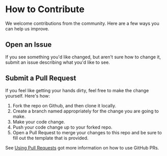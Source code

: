 # How to Contribute

We welcome contributions from the community. Here are a few ways you can help us improve.

## Open an Issue

If you see something you'd like changed, but aren't sure how to change it, submit an issue describing what you'd like to see.

## Submit a Pull Request

If you feel like getting your hands dirty, feel free to make the change yourself. Here's how:

1. Fork the repo on Github, and then clone it locally.
2. Create a branch named appropriately for the change you are going to make.
3. Make your code change.
4. Push your code change up to your forked repo.
5. Open a Pull Request to merge your changes to this repo and be sure to fill out the template that is provided.

See [Using Pull Requests](https://help.github.com/articles/using-pull-requests/) got more information on how to use GitHub PRs.
